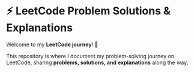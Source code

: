# ⚡ LeetCode Problem Solutions & Explanations

Welcome to my **LeetCode journey**! 🚀 

This repository is where I document my problem-solving journey on LeetCode, 
sharing **problems, solutions, and explanations** along the way.
